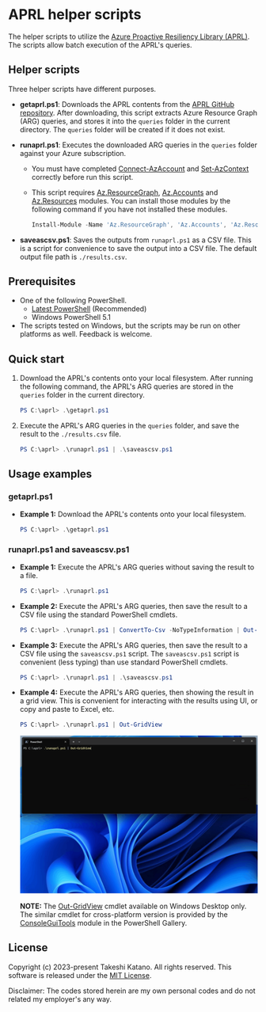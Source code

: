 # APRL helper scripts

The helper scripts to utilize the [Azure Proactive Resiliency Library (APRL)](https://github.com/Azure/Azure-Proactive-Resiliency-Library). The scripts allow batch execution of the APRL's queries.

## Helper scripts

Three helper scripts have different purposes.

- **getaprl.ps1**: Downloads the APRL contents from the [APRL GitHub repository](https://github.com/Azure/Azure-Proactive-Resiliency-Library). After downloading, this script extracts Azure Resource Graph (ARG) queries, and stores it into the `queries` folder in the current directory. The `queries` folder will be created if it does not exist.

- **runaprl.ps1**: Executes the downloaded ARG queries in the `queries` folder against your Azure subscription.

    - You must have completed [Connect-AzAccount](https://learn.microsoft.com/en-us/powershell/module/az.accounts/connect-azaccount) and [Set-AzContext](https://learn.microsoft.com/en-us/powershell/module/az.accounts/set-azcontext) correctly before run this script.
    
    - This script requires [Az.ResourceGraph](https://www.powershellgallery.com/packages/Az.ResourceGraph), [Az.Accounts](https://www.powershellgallery.com/packages/Az.Accounts) and [Az.Resources](https://www.powershellgallery.com/packages/Az.Resources) modules. You can install those modules by the following command if you have not installed these modules.

        ```powershell
        Install-Module -Name 'Az.ResourceGraph', 'Az.Accounts', 'Az.Resources' -Repository 'PSGallery' -Scope AllUsers -Force
        ```

- **saveascsv.ps1**: Saves the outputs from `runaprl.ps1` as a CSV file. This is a script for convenience to save the output into a CSV file. The default output file path is `./results.csv`.

## Prerequisites

- One of the following PowerShell.
    - [Latest PowerShell](https://github.com/PowerShell/PowerShell) (Recommended)
    - Windows PowerShell 5.1
- The scripts tested on Windows, but the scripts may be run on other platforms as well. Feedback is welcome.

## Quick start

1. Download the APRL's contents onto your local filesystem. After running the following command, the APRL's ARG queries are stored in the `queries` folder in the current directory.

    ```powershell
    PS C:\aprl> .\getaprl.ps1
    ```

2. Execute the APRL's ARG queries in the `queries` folder, and save the result to the `./results.csv` file.

    ```powershell
    PS C:\aprl> .\runaprl.ps1 | .\saveascsv.ps1
    ```

## Usage examples

### getaprl.ps1

- **Example 1:** Download the APRL's contents onto your local filesystem.

    ```powershell
    PS C:\aprl> .\getaprl.ps1
    ```

### runaprl.ps1 and saveascsv.ps1

- **Example 1:** Execute the APRL's ARG queries without saving the result to a file.

    ```powershell
    PS C:\aprl> .\runaprl.ps1
    ```

- **Example 2:** Execute the APRL's ARG queries, then save the result to a CSV file using the standard PowerShell cmdlets.

    ```powershell
    PS C:\aprl> .\runaprl.ps1 | ConvertTo-Csv -NoTypeInformation | Out-File -LiteralPath './results.csv' -Encoding utf8 -Force
    ```

- **Example 3:** Execute the APRL's ARG queries, then save the result to a CSV file using the `saveascsv.ps1` script. The `saveascsv.ps1` script is convenient (less typing) than use standard PowerShell cmdlets. 

    ```powershell
    PS C:\aprl> .\runaprl.ps1 | .\saveascsv.ps1
    ```

- **Example 4:** Execute the APRL's ARG queries, then showing the result in a grid view. This is convenient for interacting with the results using UI, or copy and paste to Excel, etc.

    ```powershell
    PS C:\aprl> .\runaprl.ps1 | Out-GridView
    ```

    ![](docs/media/runaprl-gridview.gif)

    **NOTE:** The [Out-GridView](https://learn.microsoft.com/en-us/powershell/module/microsoft.powershell.utility/out-gridview) cmdlet available on Windows Desktop only. The similar cmdlet for cross-platform version is provided by the [ConsoleGuiTools](https://www.powershellgallery.com/packages/Microsoft.PowerShell.ConsoleGuiTools) module in the PowerShell Gallery.

## License

Copyright (c) 2023-present Takeshi Katano. All rights reserved. This software is released under the [MIT License](https://github.com/tksh164/aprl-helper-scripts/blob/main/LICENSE).

Disclaimer: The codes stored herein are my own personal codes and do not related my employer's any way.
